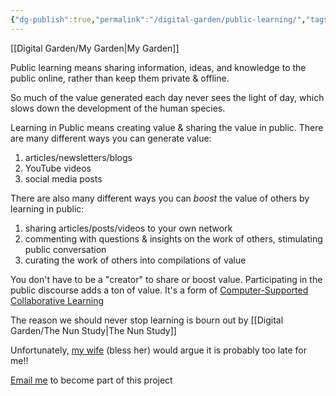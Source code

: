 ```yaml
---
{"dg-publish":true,"permalink":"/digital-garden/public-learning/","tags":["DG"]}
---
```


[[Digital Garden/My Garden\|My Garden]]

Public learning means sharing information, ideas, and knowledge to the public online, rather than keep them private & offline.

So much of the value generated each day never sees the light of day, which slows down the development of the human species.

Learning in Public means creating value & sharing the value in public. There are many different ways you can generate value:

1. articles/newsletters/blogs
2. YouTube videos
3. social media posts

There are also many different ways you can _boost_ the value of others by learning in public:

1. sharing articles/posts/videos to your own network
2. commenting with questions & insights on the work of others, stimulating public conversation
3. curating the work of others into compilations of value

You don't have to be a "creator" to share or boost value. Participating in the public discourse adds a ton of value. It's a form of [Computer-Supported Collaborative Learning](https://en.wikipedia.org/wiki/Computer-supported_collaborative_learning)

The reason we should never stop learning is bourn out by [[Digital Garden/The Nun Study\|The Nun Study]]

Unfortunately, [my wife](https://quiditysupport.com/about/) (bless her) would argue it is probably too late for me!!

[Email me](mailto:chris@quidity.co.uk) to become part of this project